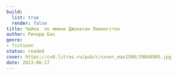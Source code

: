 ```yaml
---
build:
  list: true
  render: false
title: Чайка  по имени Джонатан Ливингстон
author: Ричард Бах
genre:
- fictionn
status: readed
cover: https://cv0.litres.ru/pub/c/cover_max1500/39848905.jpg
date: 2023-06-17
---
```


